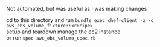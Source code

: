 Not automated, but was useful as I was making changes  

cd to this directory and run `bundle exec chef-client -z -o aws_ebs_volume_fixture::<recipe>`  
setup and teardown manage the ec2 instance  
or run `spec aws_ebs_volume_spec.rb`


